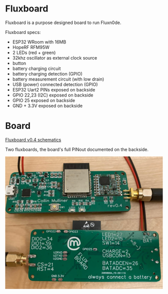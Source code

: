 # Fluxboard

Fluxboard is a purpose designed board to run Fluxn0de.

Fluxboard specs:
- ESP32 WRoom with 16MB
- HopeRF RFM95W
- 2 LEDs (red + green)
- 32khz oscillator as external clock source
- button
- battery charging circuit
- battery charging detection (GPIO)
- battery measurement circuit (with low drain)
- USB (power) connected detection (GPIO)
- ESP32 Uart2 PINs exposed on backside
- GPIO 22,23 (I2C) exposed on backside 
- GPIO 25 exposed on backside
- GND + 3.3V exposed on backside

# Board

[Fluxboard v0.4 schematics](fluxboard_0.4.pdf)

Two fluxboards, the board's full PINout documented on the backside.

![Fluxboard](fluxboard.jpeg)
